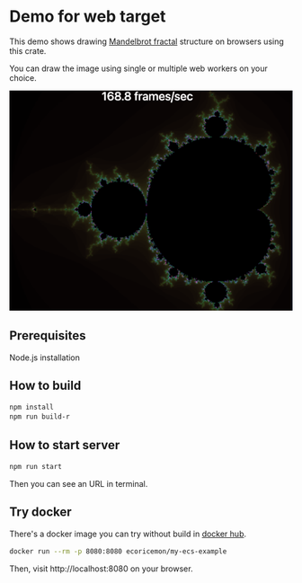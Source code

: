 # Demo for web target

This demo shows drawing [Mandelbrot fractal](https://en.wikipedia.org/wiki/Mandelbrot_set) structure on browsers using this crate.

You can draw the image using single or multiple web workers on your choice.

![image](Mandelbrot.png)

## Prerequisites

Node.js installation

## How to build

```sh
npm install
npm run build-r
```

## How to start server

```sh
npm run start
```

Then you can see an URL in terminal.

## Try docker

There's a docker image you can try without build in [docker hub](https://hub.docker.com).

```sh
docker run --rm -p 8080:8080 ecoricemon/my-ecs-example
```

Then, visit http://localhost:8080⁠ on your browser.
